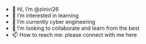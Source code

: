 - 👋 Hi, I’m @zinivi26
- 👀 I’m interested in learning 
- 🌱 I’m currently cyber engineering
- 💞️ I’m looking to collaborate and learn from the best
- 📫 How to reach me: please connect with me here

<!---
zinivi26/zinivi26 is a ✨ special ✨ repository because its `README.md` (this file) appears on your GitHub profile.
You can click the Preview link to take a look at your changes.
--->
